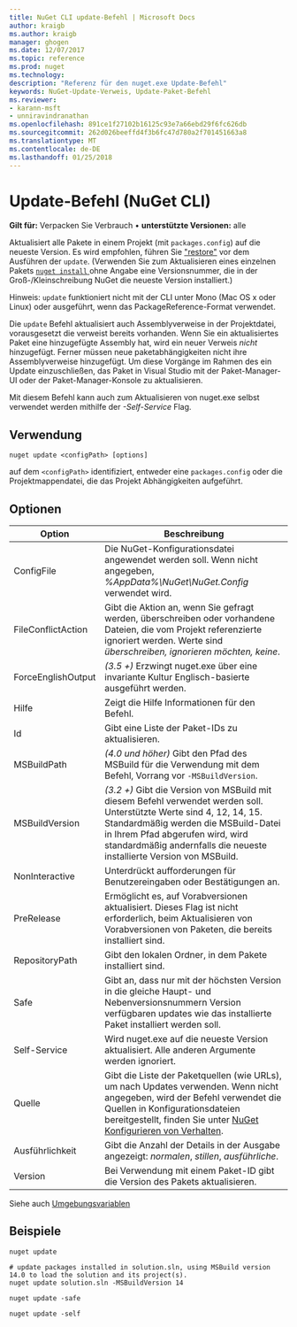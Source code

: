 ```yaml
---
title: NuGet CLI update-Befehl | Microsoft Docs
author: kraigb
ms.author: kraigb
manager: ghogen
ms.date: 12/07/2017
ms.topic: reference
ms.prod: nuget
ms.technology: 
description: "Referenz für den nuget.exe Update-Befehl"
keywords: NuGet-Update-Verweis, Update-Paket-Befehl
ms.reviewer:
- karann-msft
- unniravindranathan
ms.openlocfilehash: 891ce1f27102b16125c93e7a66ebd29f6fc626db
ms.sourcegitcommit: 262d026beeffd4f3b6fc47d780a2f701451663a8
ms.translationtype: MT
ms.contentlocale: de-DE
ms.lasthandoff: 01/25/2018
---
```

# <a name="update-command-nuget-cli"></a>Update-Befehl (NuGet CLI)

**Gilt für:** Verpacken Sie Verbrauch &bullet; **unterstützte Versionen:** alle

Aktualisiert alle Pakete in einem Projekt (mit `packages.config`) auf die neueste Version. Es wird empfohlen, führen Sie ["restore"](cli-ref-restore.md) vor dem Ausführen der `update`. (Verwenden Sie zum Aktualisieren eines einzelnen Pakets [ `nuget install` ](cli-ref-install.md) ohne Angabe eine Versionsnummer, die in der Groß-/Kleinschreibung NuGet die neueste Version installiert.)

Hinweis: `update` funktioniert nicht mit der CLI unter Mono (Mac OS x oder Linux) oder ausgeführt, wenn das PackageReference-Format verwendet.

Die `update` Befehl aktualisiert auch Assemblyverweise in der Projektdatei, vorausgesetzt die verweist bereits vorhanden. Wenn Sie ein aktualisiertes Paket eine hinzugefügte Assembly hat, wird ein neuer Verweis *nicht* hinzugefügt. Ferner müssen neue paketabhängigkeiten nicht ihre Assemblyverweise hinzugefügt. Um diese Vorgänge im Rahmen des ein Update einzuschließen, das Paket in Visual Studio mit der Paket-Manager-UI oder der Paket-Manager-Konsole zu aktualisieren.

Mit diesem Befehl kann auch zum Aktualisieren von nuget.exe selbst verwendet werden mithilfe der *-Self-Service* Flag.

## <a name="usage"></a>Verwendung

```cli
nuget update <configPath> [options]
```

auf dem `<configPath>` identifiziert, entweder eine `packages.config` oder die Projektmappendatei, die das Projekt Abhängigkeiten aufgeführt.

## <a name="options"></a>Optionen

| Option | Beschreibung |
| --- | --- |
| ConfigFile | Die NuGet-Konfigurationsdatei angewendet werden soll. Wenn nicht angegeben, *%AppData%\NuGet\NuGet.Config* verwendet wird. |
| FileConflictAction | Gibt die Aktion an, wenn Sie gefragt werden, überschreiben oder vorhandene Dateien, die vom Projekt referenzierte ignoriert werden. Werte sind *überschreiben, ignorieren möchten, keine*. |
| ForceEnglishOutput | *(3.5 +)*  Erzwingt nuget.exe über eine invariante Kultur Englisch-basierte ausgeführt werden. |
| Hilfe | Zeigt die Hilfe Informationen für den Befehl. |
| Id | Gibt eine Liste der Paket-IDs zu aktualisieren. |
| MSBuildPath | *(4.0 und höher)*  Gibt den Pfad des MSBuild für die Verwendung mit dem Befehl, Vorrang vor `-MSBuildVersion`. |
| MSBuildVersion | *(3.2 +)*  Gibt die Version von MSBuild mit diesem Befehl verwendet werden soll. Unterstützte Werte sind 4, 12, 14, 15. Standardmäßig werden die MSBuild-Datei in Ihrem Pfad abgerufen wird, wird standardmäßig andernfalls die neueste installierte Version von MSBuild. |
| NonInteractive | Unterdrückt aufforderungen für Benutzereingaben oder Bestätigungen an. |
| PreRelease | Ermöglicht es, auf Vorabversionen aktualisiert. Dieses Flag ist nicht erforderlich, beim Aktualisieren von Vorabversionen von Paketen, die bereits installiert sind. |
| RepositoryPath | Gibt den lokalen Ordner, in dem Pakete installiert sind. |
| Safe | Gibt an, dass nur mit der höchsten Version in die gleiche Haupt- und Nebenversionsnummern Version verfügbaren updates wie das installierte Paket installiert werden soll. |
| Self-Service | Wird nuget.exe auf die neueste Version aktualisiert. Alle anderen Argumente werden ignoriert. |
| Quelle | Gibt die Liste der Paketquellen (wie URLs), um nach Updates verwenden. Wenn nicht angegeben, wird der Befehl verwendet die Quellen in Konfigurationsdateien bereitgestellt, finden Sie unter [NuGet Konfigurieren von Verhalten](../Consume-Packages/Configuring-NuGet-Behavior.md). |
| Ausführlichkeit | Gibt die Anzahl der Details in der Ausgabe angezeigt: *normalen*, *stillen*, *ausführliche*. |
| Version | Bei Verwendung mit einem Paket-ID gibt die Version des Pakets aktualisieren. |

Siehe auch [Umgebungsvariablen](cli-ref-environment-variables.md)

## <a name="examples"></a>Beispiele

```cli
nuget update

# update packages installed in solution.sln, using MSBuild version 14.0 to load the solution and its project(s).
nuget update solution.sln -MSBuildVersion 14

nuget update -safe

nuget update -self
```
